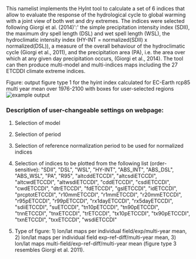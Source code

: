 This namelist implements the HyInt tool to calculate a set of 6 indices that allow to evaluate the response of the hydrological cycle to global warming with a joint view of both wet and dry extremes. The indices were selected following Giorgi et al. (2014)':' the simple precipitation intensity index (SDII), the maximum dry spell length (DSL) and wet spell length (WSL), the hydroclimatic intensity index (HY-INT = normalized(SDII) x normalized(DSL)), a measure of the overall behaviour of the hydroclimatic cycle (Giorgi et al., 2011), and the precipitation area (PA), i.e. the area over which at any given day precipitation occurs, (Giorgi et al., 2014). The tool can then produce multi-model and multi-indices maps including the 27 ETCDDI climate extreme indices.

Figure: output figure type 1 for the hyint index calculated for EC-Earth rcp85 multi year mean over 1976-2100 with boxes for user-selected regions
![example output](diagnosticsdata/hyint/hyint_EC-Earth_rcp85_r8i1p1_r320x160_1976_2100_ALL_myear-mean_Globe_map.png "Example Output")

### Description of user-changeable settings on webpage:

1)  Selection of model

2)  Selection of period

3)  Selection of reference normalization period to be used for normalized indices

4)  Selection of indices to be plotted from the following list (order-sensitive): "SDII", "DSL", "WSL", "HY-INT", "ABS_INT", "ABS_DSL", "ABS_WSL", "PA", "R95", "altcddETCCDI", "altcsdiETCCDI", "altcwdETCCDI", "altwsdiETCCDI", "cddETCCDI", "csdiETCCDI", "cwdETCCDI", "dtrETCCDI", "fdETCCDI", "gslETCCDI", "idETCCDI", "prcptotETCCDI", "r10mmETCCDI", "r1mmETCCDI", "r20mmETCCDI", "r95pETCCDI", "r99pETCCDI", "rx1dayETCCDI", "rx5dayETCCDI", "sdiiETCCDI", "suETCCDI", "tn10pETCCDI", "tn90pETCCDI", "tnnETCCDI", "tnxETCCDI", "trETCCDI", "tx10pETCCDI", "tx90pETCCDI", "txnETCCDI", "txxETCCDI", "wsdiETCCDI"

5) Type of figure: 1) lon/lat maps per individual field/exp/multi-year mean, 2) lon/lat maps per individual field exp-ref-diff/multi-year mean, 3) lon/lat maps multi-field/exp-ref-diff/multi-year mean (figure type 3 resembles Giorgi et al. 2011).
